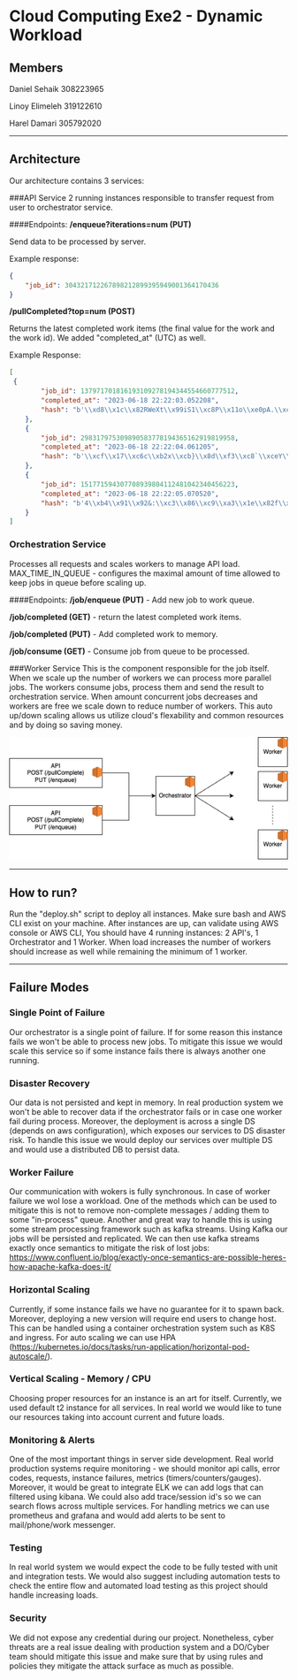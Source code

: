 # Cloud Computing Exe2 - Dynamic Workload


## Members

Daniel Sehaik 308223965

Linoy Elimeleh 319122610

Harel Damari 305792020


---

## Architecture
Our architecture contains 3 services:

###API Service 
2 running instances responsible to transfer request from user to orchestrator service.

####Endpoints:
**/enqueue?iterations=num (PUT)**

Send data to be processed by server.

Example response:

```json
{
    "job_id": 304321712267898212899395949001364170436
}
```

**/pullCompleted?top=num (POST)**

Returns the latest completed work items (the final value for the work and the work id). We added "completed_at" (UTC) as well.

Example Response:
```json
[
 {
        "job_id": 137971701816193109278194344554660777512,
        "completed_at": "2023-06-18 22:22:03.052208",
        "hash": "b'\\xd8\\x1c\\x82RWeXt\\x99iS1\\xc8P\\x11o\\xe0pA.\\xc6\\xb3\\x91\\xa8uX$\\x02\\x997\\x7f\\xa6\\xd6Fz\\x13\\xf2jQ\\xbc\\x1e\\x1c\\xf2\\xc9\\xbe\\x1d_\\xdbQ\\x8f\\x9ds\\x1e>j\\xf7{(\\xc9\\x1d\\xfatu\\xf8'"
    },
    {
        "job_id": 298317975309890583778194365162919819958,
        "completed_at": "2023-06-18 22:22:04.061205",
        "hash": "b'\\xcf\\x17\\xc6c\\xb2x\\xcb}\\x8d\\xf3\\xc8`\\xceY\\x02\\xa4\\xd1\\x9ck\\xfc\\x1a\\xa9!a#\\x11\\xc2L\\xba\\xe1<]H\\xedX\\xdb\\xae\\x9f\\xa7\\x93\\xb6\\x8fN5\\xdc\\xd7\\xc5\\x9b\\x8aCSO4\\xa5v\\xec\\xa5\\xeep{\\x9b\\\\Ly'"
    },
    {
        "job_id": 151771594307708939804112481042340456223,
        "completed_at": "2023-06-18 22:22:05.070520",
        "hash": "b'4\\xb4\\x91\\x92&:\\xc3\\x86\\xc9\\xa3\\x1e\\x82f\\x1f\\x18p\\xc8\\xab\\x85\\xc2\\xc8K\\xfet\\x18\\x9a\\\\\\xda\\x80\\xccq\\t\\x9e\\xe1MaJ\\xc5@\\xaa\\xea\\x956\\xc4#\\n\\xce\\x0e\\xd9\\x03<I\\xda\\x947\\x00A\\xdcM\\x88\\xd7&J\\xcf'"
    }
]
```
### Orchestration Service 
Processes all requests and scales workers to manage API load. MAX_TIME_IN_QUEUE - configures the maximal amount of time allowed to keep jobs in queue before scaling up.

####Endpoints:
**/job/enqueue (PUT)** - Add new job to work queue.

**/job/completed (GET)** - return the latest completed work items.

**/job/completed (PUT)** - Add completed work to memory.

**/job/consume (GET)** - Consume job from queue to be processed.

###Worker Service
This is the component responsible for the job itself. When we scale up the number of workers we can process more parallel jobs.
The workers consume jobs, process them and send the result to orchestration service.
When amount concurrent jobs decreases and workers are free we scale down to reduce number of workers.
This auto up/down scaling allows us utilize cloud's flexability and common resources and by doing so saving money.

![](architecture.png)

---

## How to run?
Run the "deploy.sh" script to deploy all instances.
Make sure bash and AWS CLI exist on your machine.
After instances are up, can validate using AWS console or AWS CLI, 
You should have 4 running instances: 2 API's, 1 Orchestrator and 1 Worker.
When load increases the number of workers should increase as well while remaining the minimum of 1 worker.


---
## Failure Modes

### Single Point of Failure
Our orchestrator is a single point of failure. If for some reason this instance fails we won't be able to process new jobs.
To mitigate this issue we would scale this service so if some instance fails there is always another one running.

### Disaster Recovery
Our data is not persisted and kept in memory. In real production system we won't be able to recover data if the orchestrator fails or in case one worker fail during process.
Moreover, the deployment is across a single DS (depends on aws configuration), which exposes our services to DS disaster risk.
To handle this issue we would deploy our services over multiple DS and would use a distributed DB to persist data.

### Worker Failure
Our communication with wokers is fully synchronous. In case of worker failure we wol lose a workload.
One of the methods which can be used to mitigate this is not to remove non-complete messages / adding them to some "in-process" queue.
Another and great way to handle this is using some stream processing framework such as kafka streams.
Using Kafka our jobs will be persisted and replicated. We can then use kafka streams exactly once semantics to mitigate the risk of lost jobs:
https://www.confluent.io/blog/exactly-once-semantics-are-possible-heres-how-apache-kafka-does-it/

### Horizontal Scaling
Currently, if some instance fails we have no guarantee for it to spawn back.
Moreover, deploying a new version will require end users to change host.
This can be handled using a container orchestration system such as K8S and ingress.
For auto scaling we can use HPA (https://kubernetes.io/docs/tasks/run-application/horizontal-pod-autoscale/).

### Vertical Scaling - Memory / CPU
Choosing proper resources for an instance is an art for itself. Currently, we used default t2 instance for all services.
In real world we would like to tune our resources taking into account current and future loads.

### Monitoring & Alerts
One of the most important things in server side development. Real world production systems require monitoring - we should monitor api calls, error codes, requests, instance failures, metrics (timers/counters/gauges).
Moreover, it would be great to integrate ELK we can add logs that can filtered using kibana. We could also add trace/session id's so we can search flows across multiple services.
For handling metrics we can use prometheus and grafana and would add alerts to be sent to mail/phone/work messenger.

### Testing
In real world system we would expect the code to be fully tested with unit and integration tests.
We would also suggest including automation tests to check the entire flow and automated load testing as this project should handle increasing loads.

### Security
We did not expose any credential during our project. 
Nonetheless, cyber threats are a real issue dealing with production system and a DO/Cyber team should mitigate this issue and make sure that by using rules and policies they mitigate the attack surface as much as possible.
